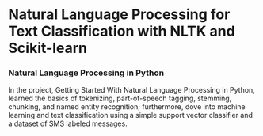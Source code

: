 # Natural Language Processing for Text Classification with NLTK and Scikit-learn

### Natural Language Processing in Python

In the project, Getting Started With Natural Language Processing in Python, learned the basics of tokenizing, part-of-speech tagging, stemming, chunking, and named entity recognition; furthermore, dove into machine learning and text classification using a simple support vector classifier and a dataset of SMS labeled messages.
